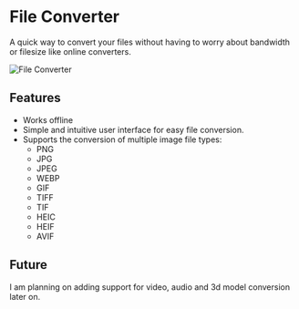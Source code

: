  # File Converter
A quick way to convert your files without having to worry about bandwidth or filesize like online converters.

![File Converter](https://github.com/WashingMachine94/File-Converter/assets/77636779/81889327-6139-4b4f-a229-c6cb4a2f42cd)

 ## Features
 * Works offline
 * Simple and intuitive user interface for easy file conversion.
 * Supports the conversion of multiple image file types:
     * PNG
     * JPG
     * JPEG
     * WEBP
     * GIF
     * TIFF
     * TIF
     * HEIC
     * HEIF
     * AVIF
## Future
I am planning on adding support for video, audio and 3d model conversion later on.
